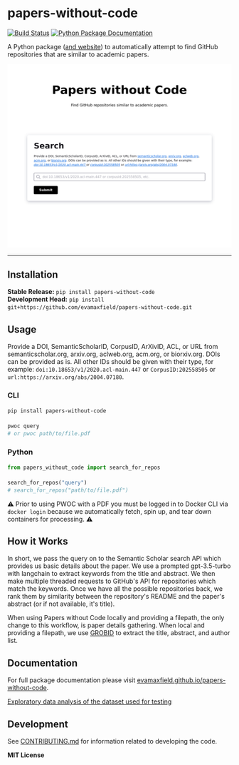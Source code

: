 # papers-without-code

[![Build Status](https://github.com/evamaxfield/papers-without-code/workflows/CI/badge.svg)](https://github.com/evamaxfield/papers-without-code/actions)
[![Python Package Documentation](https://github.com/evamaxfield/papers-without-code/workflows/Documentation/badge.svg)](https://evamaxfield.github.io/papers-without-code)

A Python package ([and website](https://paperswithoutcode.org)) to automatically attempt to find GitHub
repositories that are similar to academic papers.

[![Image of the Papers without Code web application homepage](https://raw.githubusercontent.com/evamaxfield/papers-without-code/main/docs/_static/web-landing.png)](https://paperswithoutcode.org)

---

## Installation

**Stable Release:** `pip install papers-without-code`<br>
**Development Head:** `pip install git+https://github.com/evamaxfield/papers-without-code.git`

## Usage

Provide a DOI, SemanticScholarID, CorpusID, ArXivID, ACL,
or URL from semanticscholar.org, arxiv.org, aclweb.org,
acm.org, or biorxiv.org. DOIs can be provided as is.
All other IDs should be given with their type, for example:
`doi:10.18653/v1/2020.acl-main.447`
or `CorpusID:202558505` or `url:https://arxiv.org/abs/2004.07180`.

### CLI

```bash
pip install papers-without-code

pwoc query
# or pwoc path/to/file.pdf
```

### Python

```python
from papers_without_code import search_for_repos

search_for_repos("query")
# search_for_repos("path/to/file.pdf")
```

⚠️ Prior to using PWOC with a PDF you must be logged in to Docker CLI via `docker login`
because we automatically fetch, spin up, and tear down containers for processing. ⚠️

## How it Works

In short, we pass the query on to the Semantic Scholar search API
which provides us basic details about the paper. We use
a prompted gpt-3.5-turbo with langchain to extract keywords from the 
title and abstract. We then make multiple threaded requests to GitHub's API
for repositories which match the keywords. Once we have all the possible repositories
back, we rank them by similarity between the repository's README and the paper's
abstract (or if not available, it's title).

When using Papers without Code locally and providing a filepath, the only change to
this workflow, is paper details gathering. When local and providing a filepath,
we use [GROBID](https://github.com/kermitt2/grobid) to extract the
title, abstract, and author list.

## Documentation

For full package documentation please visit [evamaxfield.github.io/papers-without-code](https://evamaxfield.github.io/papers-without-code).

[Exploratory data analysis of the dataset used for testing](https://evamaxfield.github.io/papers-without-code/eda.html)

## Development

See [CONTRIBUTING.md](CONTRIBUTING.md) for information related to developing the code.

**MIT License**
